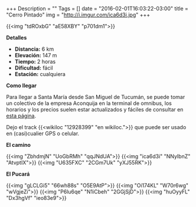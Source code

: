 +++
Description = ""
Tags = []
date = "2016-02-01T16:03:22-03:00"
title = "Cerro Pintado"
img = "http://i.imgur.com/ica6d3i.jpg"
+++

{{<img "tdROxbG" "aE58XBY" "p701dm1">}}

**Detalles**

- **Distancia:** 6 km
- **Elevación:** 147 m
- **Tiempo:** 2 horas
- **Dificultad:** fácil
- **Estación:** cualquiera

**Como llegar**

Para llegar a Santa María desde San Miguel de Tucumán, se puede tomar un
colectivo de la empresa Aconquija en la terminal de omnibus, los horarios
y los precios suelen estar actualizados y fáciles de consultar en
[esta página](http://transporteaconquija.com.ar/horarios/).

Dejo el track {{<wikiloc "12928399" "en wikiloc.">}} que puede ser
usado en (casi)cualier GPS o celular.

**El camino**

{{<img "ZbhdmjN" "UoGbRMh" "qqJNdUA">}}
{{<img "ica6d3i" "NNyIbnZ" "AtvptIX">}}
{{<img "U635FXC" "2CGm7Uk" "yXJ55RK">}}

**El Pucará**

{{<img "gLCLGi5" "66wh88s" "O5E9AtP">}}
{{<img "Oi174KL" "W70r6wg" "wVgjeZi">}}
{{<img "P6lu6qe" "N1iCbeh" "2GGjSjD">}}
{{<img "huOyyFL" "Dx3hgVf" "ieo83e9">}}
